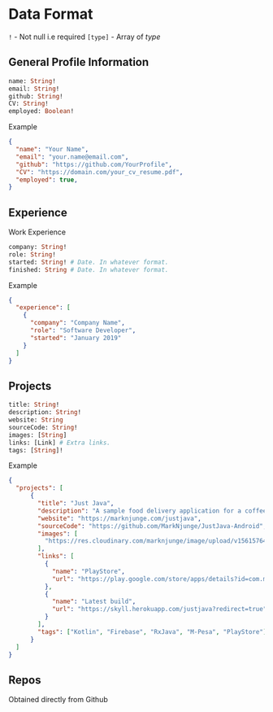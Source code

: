 # Data Format

`!` - Not null i.e required
`[type]` - Array of _type_

## General Profile Information

```Graphql
name: String!
email: String!
github: String!
CV: String!
employed: Boolean!
```

Example

```JSON
{
  "name": "Your Name",
  "email": "your.name@email.com",
  "github": "https://github.com/YourProfile",
  "CV": "https://domain.com/your_cv_resume.pdf",
  "employed": true,
}
```

## Experience

Work Experience

```Graphql
company: String!
role: String!
started: String! # Date. In whatever format.
finished: String # Date. In whatever format.
```

Example

```JSON
{
  "experience": [
    {
      "company": "Company Name",
      "role": "Software Developer",
      "started": "January 2019"
    }
  ]
}
```

## Projects

```Graphql
title: String!
description: String!
website: String
sourceCode: String!
images: [String]
links: [Link] # Extra links.
tags: [String]!
```

Example

```JSON
{
  "projects": [
      {
        "title": "Just Java",
        "description": "A sample food delivery application for a coffee shop.",
        "website": "https://marknjunge.com/justjava",
        "sourceCode": "https://github.com/MarkNjunge/JustJava-Android",
        "images": [
          "https://res.cloudinary.com/marknjunge/image/upload/v1561576438/portfolio-images/just-java-small-mockup.png"
        ],
        "links": [
          {
            "name": "PlayStore",
            "url": "https://play.google.com/store/apps/details?id=com.marknkamau.justjava"
          },
          {
            "name": "Latest build",
            "url": "https://skyll.herokuapp.com/justjava?redirect=true"
          }
        ],
        "tags": ["Kotlin", "Firebase", "RxJava", "M-Pesa", "PlayStore"]
      }
  ]
}
```

## Repos

Obtained directly from Github
